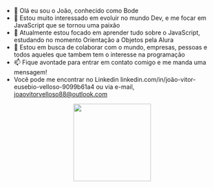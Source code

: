 - 👋 Olá eu sou o João, conhecido como Bode
- 👀 Estou muito interessado em evoluir no mundo Dev, e me focar em JavaScript que se tornou uma paixão
- 🌱 Atualmente estou focado em aprender tudo sobre o JavaScript, estudando no momento Orientação a Objetos pela Alura
- 💞️ Estou em busca de colaborar com o mundo, empresas, pessoas e todos aqueles que tambem tem o interesse na programação
- 📫 Fique avontade para entrar em contato comigo e me manda uma mensagem!
- Você pode me encontrar no Linkedin linkedin.com/in/joão-vitor-eusebio-velloso-9099b61a4 ou via e-mail, joaovitorvelloso88@outlook.com

<div align="center">
  <a href="https://github.com/Bode0800">
  <img height="180em" src="https://github-readme-stats.vercel.app/api/top-langs/?username=Bode0800&layout=compact&langs_count=7&theme=graywhite"/>
</div>
